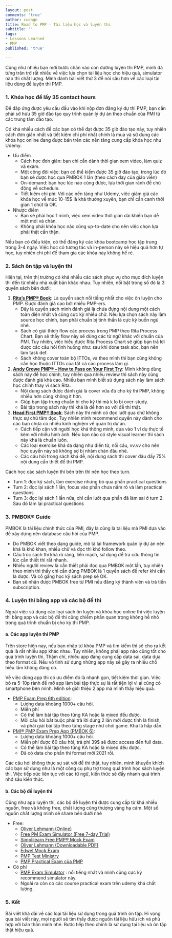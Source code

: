 ```yaml
---
layout: post
comments: 'true'
author: cuongn
title: Road to PMP - Tài liệu học và luyện thi
subtitle: ''
tags:
- Lessons Learned
- PMP
published: 'true'

---
```

Cũng như nhiều bạn mới bước chân vào con đường luyện thi PMP, mình đã từng trăn trở rất nhiều về việc lựa chọn tài liệu học cho hiệu quả, simulator nào thì chất lượng. Mình dành bài viết thứ 3 để nói sâu hơn về các loại tài liệu dùng để luyện thi PMP.

### 1. Khóa học để lấy 35 contact hours

Để đáp ứng được yêu cầu đầu vào khi nộp đơn đăng ký dự thi PMP, bạn cần phải sở hửu 35 giờ đào tạo quy trình quản lý dự án theo chuẩn của PMI từ các trung tâm đào tạo.

Có khá nhiều cách để các bạn có thể đạt được 35 giờ đào tạo này, tuy nhiên cách đơn giản nhất và tiết kiệm chi phí nhất chính là mua và sử dụng các khóa học online đang được bán trên các nền tảng cung cấp khóa học như Udemy.

* Ưu điểm
  * Cách học đơn giản: bạn chỉ cần dành thời gian xem video, làm quiz và exam.
  * Một công đôi việc: bạn có thể kiếm được 35 giờ đào tạo, trong lúc đó bạn sẽ được học qua PMBOK 1 lần (theo cách dạy của giáo viên)
  * On-demand: bạn học lúc nào cũng được, lựa thời gian rảnh để chủ động về schedule.
  * Tiết kiệm chi phí: Với các nền tảng như Udemy, việc giảm giá các khóa học về mức 10-15$ là khá thường xuyên, bạn chỉ cần canh thời gian 1 chút là OK.
* Nhược điểm
  * Bạn sẽ phải học 1 mình, việc xem video thời gian dài khiến bạn dễ mệt mỏi và chán.
  * Không phải khóa học nào cũng up-to-date cho nên việc chọn lựa phải thật cẩn thận.

Nếu bạn có điều kiện, có thể đăng ký các khóa bootcamp học tập trung trong 3-4 ngày. Việc học có tương tác và in-person này sẽ hiệu quả hơn tự học, tuy nhiên chi phí để tham gia các khóa này không hề rẻ.

### 2. Sách ôn tập và luyện thi

Hiện tại, trên thị trường có khá nhiều các sách phục vụ cho mục đích luyện thi đến từ nhiều nhà xuất bản khác nhau. Tuy nhiên, nổi bật trong số đó là 3 quyển sách bên dưới:

1. [**Rita’s PMP® Book**](https://amzn.to/2YX4VHq): Là quyển sách nổi tiếng nhất cho việc ôn luyện cho PMP. Được đánh giá cao bởi nhiều PMP-ers.
   * Đây là quyển sách mình đánh giá là chứa đựng nội dung một cách toàn diện nhất và cũng cực kỳ nhiều chữ. Nếu lựa chọn sách này làm source học chính, bạn phải chuẩn bị tinh thần là cực kỳ buồn ngủ nhé.
   * Sách có giải thích flow các process trong PMP theo Rita Process Chart. Bạn sẽ thấy flow này sẽ dùng các từ ngữ khác với chuẩn của PMI. Tuy nhiên, việc hiểu được Rita Process Chart sẽ giúp bạn trả lời được các câu hỏi tình huống như: sau khi done task abc, bạn nên làm task def.
   * Sách không cover toàn bộ ITTOs, và theo mình thì bạn cũng không cần học thuộc ITTOs của tất cả các process làm gì.
2. [**Andy Crowe PMP® – How to Pass on Your First Try**](https://amzn.to/3jDGiqW): Mình không dùng sách này để học chính, tuy nhiên qua nhiều review thì sách này cũng được đánh giá khá cao. Nhiều bạn mình biết sử dụng sách này làm sách học chính thay vì sách Rita.
   * Nội dung sách được đánh giá là cover vừa đủ cho kỳ thi PMP, không nhiều hơn cũng không ít hơn.
   * Giúp bạn tập trung chuẩn bị cho kỳ thi mà k lo bị over-study.
   * Bài tập trong sách này thì khá là dễ hơn so với đề thi thật.
3. [**Head First PMP® Book**](https://amzn.to/2GiGDRz): Sách này thì mình có đọc lướt qua chứ không thực sự chú tâm đọc. Tuy nhiên mình recommend quyển này dành cho các bạn chưa có nhiều kinh nghiệm về quản trị dự án.
   * Cách tiếp cận với người học khá thông minh, dựa vào 1 ví dụ thực tế kèm với nhiều hình ảnh. Nếu bạn nào có style visual learner thì sách này khá là chuẩn luôn.
   * Các loại exercise khá đa dạng như điền từ, nối câu, vv.vv cho nên học quyển này sẽ không sợ bị nhàm chán đâu nhé. 
   * Các câu hỏi trong sách khá dễ, nội dung sách thì cover đâu đấy 75% nội dung cần thiết để thi PMP.

Cách học các sách luyện thi bên trên thì nên học theo turn.

* Turn 1: đọc kỹ sách, làm exercise nhưng bỏ qua phần practical questions
* Turn 2: đọc lại sách 1 lần, focus vào phần chưa nắm rõ và làm practical questions
* Turn 3: đọc lại sách 1 lần nữa, chỉ cần lướt qua phần đã làm sai ở turn 2. Sau đó làm lại practical questions

### 3. PMBOK® Guide

PMBOK là tài liệu chính thức của PMI, đây là cũng là tài liệu mà PMI dựa vào để xây dựng nên database câu hỏi của PMP.

* Do PMBOK viết theo dạng guide, mô tả lại framework quản lý dự án nên khá là khô khan, nhiều chữ và đọc thì khó follow theo.
* Cấu trúc sách thì khá rõ ràng, liền mạch, sử dụng dể tra cứu thông tin lúc cần thiết thì rất nhanh.
* Nhiều người review là cần thiết phải đọc qua PMBOK một lần, tuy nhiên theo mình thì thấy chỉ cần dùng PMBOK là 1 quyển sách để refer khi cần là được. Và cố gắng học kỹ sách prep sẽ OK.
* Bạn sẽ nhận được PMBOK free từ PMI nếu đăng ký thành viên và trả tiền subscription.

### 4. Luyện thi bằng app và các bộ đề thi

Ngoài việc sử dụng các loại sách ôn luyện và khóa học online thì việc luyện thi bằng app và các bộ đề thi cũng chiếm phần quan trọng không hề nhỏ trong quá trình chuẩn bị cho kỳ thi PMP.

#### a. Các app luyện thi PMP

Trên store hiện nay, nếu bạn nhập từ khóa PMP và tìm kiếm thì sẽ cho ra kết quả là rất nhiều app khác nhau. Tuy nhiên, không phải app nào cũng tốt cho quá trình luyện thi. Thậm chí, nhiều app đang cung cấp data sai, data dựa theo format cũ. Nếu vô tình sử dụng những app này sẽ gây ra nhiều chỗ hiểu lầm không đáng có.

Về việc dùng app thì có ưu điểm đó là nhanh gọn, tiết kiệm thời gian. Việc bỏ ra 5-10p rảnh để mở app làm bài tập thực sự là rất tiện lợi vì ai cũng có smartphone bên mình. Mình sẽ giới thiệu 2 app mà mình thấy hiệu quả.

* [PMP Exam Prep 6th edition](https://apps.apple.com/jp/app/pmp-exam-prep-6th-edition/id1502054904):
  * Lượng data khoảng 1000+ câu hỏi.
  * Miễn phí
  * Có thể làm bài tập theo từng KA hoặc là mixed đều được.
  * Mỗi câu hỏi bắt buộc phải trả lời đúng 2 lần mới được tính là finish, và phải giải bài tập theo từng stage như chơi game. Khá là hấp dẫn.
* [PMI® PMP Exam Prep App (PMBOK 6)](https://www.pocketprep.com/exams/pmi-pmp/):
  * Lượng data khoảng 1000+ câu hỏi.
  * Miễn phí được 60 câu hỏi, trả phí 39$ sẽ được access đến full data.
  * Có thể làm bài tập theo từng KA hoặc là mixed đều được.
  * Đã có data cho phần thi format mới 2021 rồi.

Các câu hỏi không thực sự sát với đề thi thật, tuy nhiên, mình khuyến khích các bạn sử dụng như là một công cụ phụ trợ trong quá trình học sách luyện thi. Việc tiếp xúc liên tục với các từ ngữ, kiến thức sẽ đẩy nhanh quá trình nhớ sâu kiến thức.

#### b. Các bộ đề luyện thi

Cũng như app luyện thi, các bộ đề luyện thi được cung cấp từ khá nhiều nguồn, free và không free, chất lượng cũng thượng vàng hạ cám. Một số nguồn chất lượng mình sẽ share bên dưới nhé

* Free:
  * [Oliver Lehmann (Online)](http://www.oliverlehmann.com/pmp-self-test/100-free-questions.htm "PMP Mock Exam")
  * [Free PM Exam Simulator (Free 7-day Trial)](http://nanacast.com/vp/10002461/490529/20501/ "PM Exam Simulator")
  * [Simplilearn Free PMP® Mock Exam](https://www.simplilearn.com/pmp-exam-prep-free-practice-test "PMP Mock Exam")
  * [Oliver Lehmann (Downloadable PDF)](https://www.oliverlehmann.com/contents/free-downloads/200_PMP_Sample_Questions.pdf "PMP Mock Exam")
  * [Edwel Mock Exam](http://edwel.com/Free-Resources/PMP-Certification-Practice-Exam.aspx "PMP Mock Exam")
  * [PMP Test Ministry](https://pmp.testingministry.com/test-bank)
  * [PMP Practical Exam của PMP](https://marketplace.pmi.org/Pages/ProductDetail.aspx?GMProduct=00101620200)
* Có phí
  * [PMP Exam Simulator](https://www.project-management-prepcast.com/pmp-exam/the-pmp-exam-simulator) : nổi tiếng nhất và mình cũng cực kỳ recommend simulator này.
  * Ngoài ra còn có các course practical exam trên udemy khá chất lượng.

### 5. Kết

Bài viết khá dài về các loại tài liệu sử dụng trong quá trình ôn tập. Hi vọng qua bài viết này, mọi người sẽ tìm thấy được nguồn tài liệu hữu ích và phù hợp với bản thân mình nhé. Bước tiếp theo chính là sử dụng tại liệu và ôn tập thật hiệu quả.